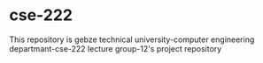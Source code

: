 # cse-222
This repository is gebze technical university-computer engineering departmant-cse-222 lecture group-12's project repository
